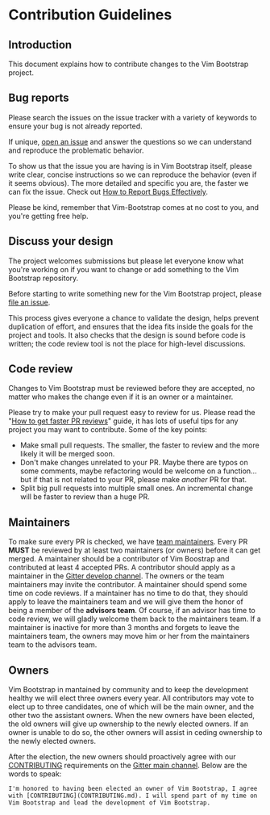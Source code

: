 # Contribution Guidelines

## Introduction

This document explains how to contribute changes to the Vim Bootstrap project.

## Bug reports

Please search the issues on the issue tracker with a variety of keywords to ensure your bug is not already reported.

If unique, [open an issue](https://github.com/avelino/vim-bootstrap/issues/new) and answer the questions so we can understand and reproduce the problematic behavior.

To show us that the issue you are having is in Vim Bootstrap itself, please write clear, concise instructions so we can reproduce the behavior (even if it seems obvious). The more detailed and specific you are, the faster we can fix the issue. Check out [How to Report Bugs Effectively](http://www.chiark.greenend.org.uk/~sgtatham/bugs.html).

Please be kind, remember that Vim-Bootstrap comes at no cost to you, and you're getting free help.

## Discuss your design

The project welcomes submissions but please let everyone know what you're working on if you want to change or add something to the Vim Bootstrap repository.

Before starting to write something new for the Vim Bootstrap project, please [file an issue](https://github.com/avelino/vim-bootstrap/issues/new).

This process gives everyone a chance to validate the design, helps prevent duplication of effort, and ensures that the idea fits inside the goals for the project and tools. It also checks that the design is sound before code is written; the code review tool is not the place for high-level discussions.

## Code review

Changes to Vim Bootstrap must be reviewed before they are accepted, no matter who makes the change even if it is an owner or a maintainer.

Please try to make your pull request easy to review for us. Please read the "[How to get faster PR reviews](https://github.com/kubernetes/community/blob/master/contributors/devel/faster_reviews.md)" guide, it has lots of useful tips for any project you may want to contribute. Some of the key points:

* Make small pull requests. The smaller, the faster to review and the more likely it will be merged soon.
* Don't make changes unrelated to your PR. Maybe there are typos on some comments, maybe refactoring would be welcome on a function... but if that is not related to your PR, please make *another* PR for that.
* Split big pull requests into multiple small ones. An incremental change will be faster to review than a huge PR.

## Maintainers

To make sure every PR is checked, we have [team maintainers](MAINTAINERS). Every PR **MUST** be reviewed by at least two maintainers (or owners) before it can get merged. A maintainer should be a contributor of Vim Boostrap and contributed at least 4 accepted PRs. A contributor should apply as a maintainer in the [Gitter develop channel](https://gitter.im/avelino/vim-bootstrap). The owners or the team maintainers may invite the contributor. A maintainer should spend some time on code reviews. If a maintainer has no time to do that, they should apply to leave the maintainers team and we will give them the honor of being a member of the **advisors team**. Of course, if an advisor has time to code review, we will gladly welcome them back to the maintainers team. If a maintainer is inactive for more than 3 months and forgets to leave the maintainers team, the owners may move him or her from the maintainers team to the advisors team.

## Owners

Vim Bootstrap in mantained by community and to keep the development healthy we will elect three owners every year. All contributors may vote to elect up to three candidates, one of which will be the main owner, and the other two the assistant owners. When the new owners have been elected, the old owners will give up ownership to the newly elected owners. If an owner is unable to do so, the other owners will assist in ceding ownership to the newly elected owners.

After the election, the new owners should proactively agree with our [CONTRIBUTING](CONTRIBUTING.md) requirements on the [Gitter main channel](https://gitter.im/avelino/vim-boostrap). Below are the words to speak:

```
I'm honored to having been elected an owner of Vim Bootstrap, I agree with [CONTRIBUTING](CONTRIBUTING.md). I will spend part of my time on Vim Bootstrap and lead the development of Vim Bootstrap.
```
